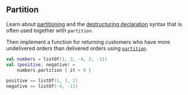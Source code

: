 ## Partition

Learn about [partitioning](https://kotlinlang.org/docs/reference/collection-filtering.html#partitioning)
and the [destructuring declaration](http://kotlinlang.org/docs/reference/multi-declarations.html)
syntax that is often used together with `partition`.

Then implement a function for returning customers who have more undelivered orders
than delivered orders using
[`partition`](https://kotlinlang.org/api/latest/jvm/stdlib/kotlin.collections/kotlin.-iterable/partition.html).

```kotlin
val numbers = listOf(1, 3, -4, 2, -11)
val (positive, negative) =
    numbers.partition { it > 0 }

positive == listOf(1, 3, 2)
negative == listOf(-4, -11)
```
